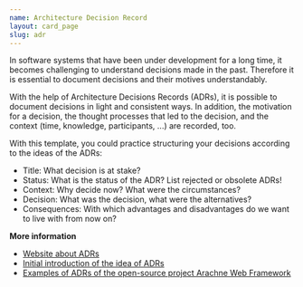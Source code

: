 ```yaml
---
name: Architecture Decision Record
layout: card_page
slug: adr
---
```

In software systems that have been under development for a long time, it becomes challenging to understand decisions made in the past. Therefore it is essential to document decisions and their motives understandably.

With the help of Architecture Decisions Records (ADRs), it is possible to document decisions in light and consistent ways. In addition, the motivation for a decision, the thought processes that led to the decision, and the context (time, knowledge, participants, ...) are recorded, too.

With this template, you could practice structuring your decisions according to the ideas of the ADRs:

* Title: What decision is at stake?
* Status: What is the status of the ADR? List rejected or obsolete ADRs!
* Context: Why decide now? What were the circumstances?
* Decision: What was the decision, what were the alternatives?
* Consequences: With which advantages and disadvantages do we want to live with from now on?


**More information**

* [Website about ADRs](https://adr.github.io/)
* [Initial introduction of the idea of ADRs](http://thinkrelevance.com/blog/2011/11/15/documenting-architecture-decisions)
* [Examples of ADRs of the open-source project Arachne Web Framework](https://github.com/arachne-framework/architecture)
